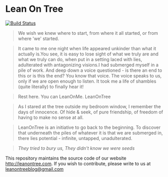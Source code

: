 # Lean On Tree

[![Build Status](https://dev.azure.com/Namespaces/Lean%20On%20Tree/_apis/build/status/WebApp)](https://dev.azure.com/Namespaces/Lean%20On%20Tree/_build/latest?definitionId=1)

>We wish we knew where to start, from where it all started, or from where 'we' started.

>It came to me one night when life appeared unkinder than what it actually is.You see, it is easy to lose sight of what we truly are and what we truly can do, when put in a setting laced with lies, adulterated with antagonizing visions.I had submerged myself in a pile of work. And deep down a voice questioned - is there an end to this or is this the end? You know that voice. The voice speaks to us, only if we are open enough to listen. It took me a life of shambles (quite literally) to finally hear it!

>Rest here. You can LeanOnMe. LeanOnTree

>As I stared at the tree outside my bedroom window, I remember the days of innocence. Of hide & seek, of pure friendship, of freedom of having to make no sense at all.


>LeanOnTree is an initiative to go back to the beginning. To discover that underneath the piles of whatever it is that we are submerged in, there lies potential - infinite, untapped, unadulterated.

 > *They tried to bury us,*
   *They didn't know we were seeds*

This repository maintains the source code of our website http://leanontree.com. If you wish to contribute, please write to us at leanontreeblog@gmail.com
